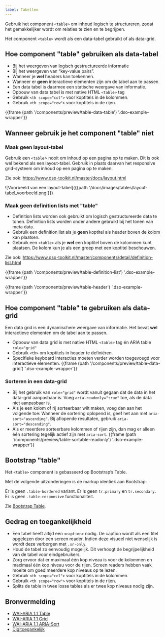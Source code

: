 ```yaml
---
label: Tabellen
---
```

Gebruik het component ```<table>``` om inhoud logisch te structureren, zodat het gemakkelijker wordt om relaties te zien en te begrijpen. 

Het component ```<table>``` wordt als een data-tabel gebruikt of als data-grid.


## Hoe component "table" gebruiken als data-tabel
- Bij het weergeven van logisch gestructureerde informatie
- Bij het weergeven van “key-value pairs”.
- Wanneer je **wel** headers kan toekennen.
- Wanneer er **geen** interactieve elementen zijn om de tabel aan te passen.
- Een data tabel is daarmee een statische weergave van informatie. 
- Opbouw van data tabel is met native HTML ```<table>``` tag
- Gebruik ```<th scope="col">``` voor koptitels in de kolommen.
- Gebruik ```<th scope="row">``` voor koptitels in de rijen.

{{frame (path '/components/preview/table-data-table') '.dso-example-wrapper'}}


## Wanneer gebruik je het component "table" niet

### Maak geen layout-tabel
Gebruik een ```<table```> nooit om inhoud op een pagina op te maken. Dit is ook wel bekend als een layout-tabel. Gebruik in plaats daarvan het responsive grid-systeem om inhoud op een pagina op te maken. 

Zie ook: https://www.dso-toolkit.nl/master/docs/layout.html

![Voorbeeld van een layout-tabel]({{path '/docs/images/tables/layout-tabel_voorbeeld.png'}})


### Maak geen definition lists met "table"
- Definition lists worden ook gebruikt om logisch gestructureerde data te tonen. Definition lists worden onder andere gebruikt bij het tonen van meta data.
- Gebruik een definition list als je **geen** koptitel als header boven de kolom kan plaatsen.
- Gebruik een  ```<table>``` als je **wel** een koptitel boven de kolommen kunt plaatsen. De kolom kun je als een groep met een koptitel beschouwen. 

Zie ook: https://www.dso-toolkit.nl/master/components/detail/definition-list.html

{{frame (path '/components/preview/table-definition-list') '.dso-example-wrapper'}}

{{frame (path '/components/preview/table-header') '.dso-example-wrapper'}}


## Hoe component "table" te gebruiken als data-grid
Een data grid is een dynamischere weergave van informatie.
Het bevat **wel** interactieve elementen om de tabel aan te passen.

- Opbouw van data grid is met native HTML ```<table>``` tag én ARIA table ```role="grid"```
- Gebruik ```<th>``` om koptitels in header te definiëren.
- Specifieke keyboard interacties moeten verder worden toegevoegd voor interactieve elementen.
{{frame (path '/components/preview/table-data-grid') '.dso-example-wrapper'}}


### Sorteren in een data-grid
- Bij het gebruik van ```role="grid"``` wordt vanuit gegaan dat de data in het data-grid aanpasbaar is. Voeg ```aria-readonly="true"``` toe, als de data niet aanpasbaar is.  
- Als je een kolom of rij sorteerbaar wilt maken, voeg dan aan het volgende toe: Wanneer de sortering oplopend is, geef het aan met ```aria-sort="ascending"```. Bij aflopende resultaten, gebruik ```aria-sort="descending"```.
- Als er meerdere sorteerbare kolommen of rijen zijn, dan mag er alleen één sortering tegelijk actief zijn met ```aria-sort```.
{{frame (path '/components/preview/table-sortable-readonly') '.dso-example-wrapper'}}


## Bootstrap "table" 
Het ```<table>``` component is gebasseerd op Bootstrap’s Table.

Met de volgende uitzonderingen is de markup identiek aan Bootstrap:

Er is geen ```.table-bordered``` variant.
Er is geen ```tr.primary``` en ```tr.secondary```.
Er is geen ```.table-responsive``` functionaliteit.

Zie [Bootstrap Table](https://getbootstrap.com/docs/3.3/css/#tables).


## Gedrag en toegankelijkheid
- Een tabel heeft altijd een ```<caption>``` nodig. De caption wordt als een titel opgelezen door een screen reader. Indien deze visueel niet wenselijk is wordt deze verborgen met ```.sr-only```.
- Houd de tabel zo eenvoudig mogelijk. Dit verhoogt de begrijpelijkheid van de tabel voor eindgebruikers. 
- Zorg ervoor dat er maximaal één kop niveau is voor de kolommen en maximaal één kop niveau voor de rijen. Screen readers hebben vaak moeite om goed meerdere kop niveaus op te lezen.
- Gebruik ```<th scope="col">``` voor koptitels in de kolommen.
- Gebruik ```<th scope="row">``` voor koptitels in de rijen.
- Splits de table in twee losse tables als er twee kop niveaus nodig zijn.


## Bronvermelding
- [WAI-ARIA 1.1 Table](https://w3c.github.io/aria-practices/#table)
- [WAI-ARIA 1.1 Grid](https://w3c.github.io/aria-practices/#grid)
- [WAI-ARIA 1.1 ARIA-Sort](https://www.w3.org/TR/wai-aria-1.1/#aria-sort)
- [Digitoegankelijk](https://www.digitoegankelijk.nl)